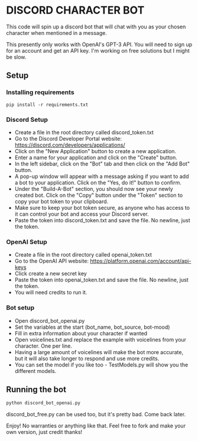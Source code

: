 # DISCORD CHARACTER BOT
This code will spin up a discord bot that will chat with you as your chosen character when mentioned in a message.

This presently only works with OpenAI's GPT-3 API.  You will need to sign up for an account and get an API key. I'm working on free solutions but I might be slow.

## Setup

### Installing requirements
```
pip install -r requirements.txt
```

### Discord Setup

- Create a file in the root directory called discord_token.txt
- Go to the Discord Developer Portal website: https://discord.com/developers/applications/
- Click on the "New Application" button to create a new application.
- Enter a name for your application and click on the "Create" button.
- In the left sidebar, click on the "Bot" tab and then click on the "Add Bot" button.
- A pop-up window will appear with a message asking if you want to add a bot to your application. Click on the "Yes, do it!" button to confirm.
- Under the "Build-A-Bot" section, you should now see your newly created bot. Click on the "Copy" button under the  "Token" section to copy your bot token to your clipboard.
- Make sure to keep your bot token secure, as anyone who has access to it can control your bot and access your Discord server.
- Paste the token into discord_token.txt and save the file. No newline, just the token.

### OpenAI Setup

- Create a file in the root directory called openai_token.txt
- Go to the OpenAI API website: https://platform.openai.com/account/api-keys
- Click create a new secret key
- Paste the token into openai_token.txt and save the file. No newline, just the token.
- You will need credits to run it.

### Bot setup

- Open discord_bot_openai.py
- Set the variables at the start (bot_name, bot_source, bot-mood)
- Fill in extra information about your character if wanted
- Open voicelines.txt and replace the example with voicelines from your character. One per line.
- Having a large amount of voicelines will make the bot more accurate, but it will also take longer to respond and use more credits.
- You can set the model if you like too - TestModels.py will show you the different models.

## Running the bot

```python
python discord_bot_openai.py
```
discord_bot_free.py can be used too, but it's pretty bad. Come back later.

Enjoy! No warranties or anything like that. Feel free to fork and make your own version, just credit thanks!

